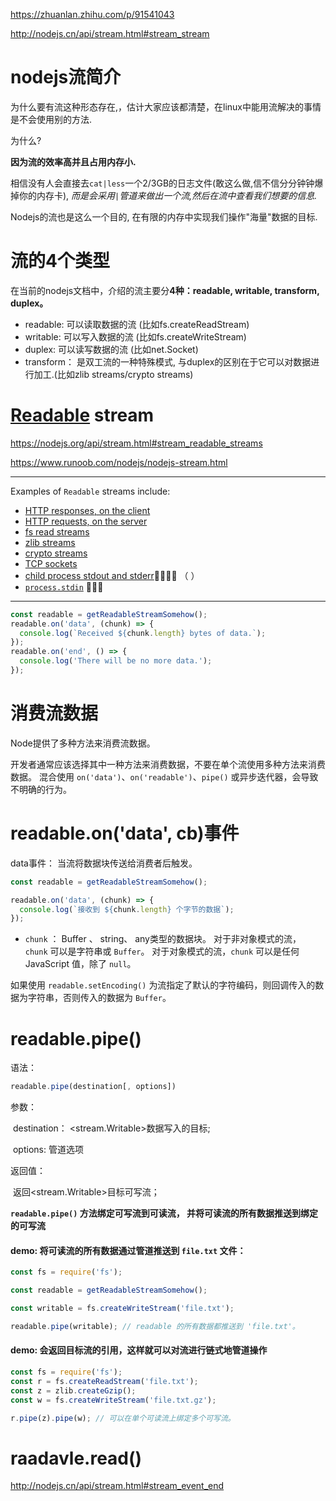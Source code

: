 

https://zhuanlan.zhihu.com/p/91541043

http://nodejs.cn/api/stream.html#stream_stream

# nodejs流简介

为什么要有流这种形态存在,，估计大家应该都清楚，在linux中能用流解决的事情是不会使用别的方法.

为什么?

**因为流的效率高并且占用内存小.**

相信没有人会直接去`cat|less`一个2/3GB的日志文件(敢这么做,信不信分分钟钟爆掉你的内存卡), *而是会采用`|`管道来做出一个流,然后在流中查看我们想要的信息.*

Nodejs的流也是这么一个目的, 在有限的内存中实现我们操作"海量"数据的目标.

# 流的4个类型

在当前的nodejs文档中，介绍的流主要分**4种：readable,	writable,	transform,	duplex。**



- readable:  可以读取数据的流	(比如fs.createReadStream)
- writable:   可以写入数据的流     (比如fs.createWriteStream)
- duplex:     可以读写数据的流     (比如net.Socket)
- transform： 是双工流的一种特殊模式,  与duplex的区别在于它可以对数据进行加工.(比如zlib streams/crypto streams)

# [Readable](https://nodejs.org/api/stream.html#stream_readable_streams) stream

https://nodejs.org/api/stream.html#stream_readable_streams

https://www.runoob.com/nodejs/nodejs-stream.html

***

Examples of `Readable` streams include:

- [HTTP responses, on the client](https://nodejs.org/api/http.html#http_class_http_incomingmessage)
- [HTTP requests, on the server](https://nodejs.org/api/http.html#http_class_http_incomingmessage)
- [fs read streams](https://nodejs.org/api/fs.html#fs_class_fs_readstream)
- [zlib streams](https://nodejs.org/api/zlib.html)
- [crypto streams](https://nodejs.org/api/crypto.html)
- [TCP sockets](https://nodejs.org/api/net.html#net_class_net_socket)
- [child process stdout and stderr](https://nodejs.org/api/child_process.html#child_process_subprocess_stdout)🍓🍓🍓🍓 （ ）
- [`process.stdin`](https://nodejs.org/api/process.html#process_process_stdin) 🍓🍓🍓



***



```js
const readable = getReadableStreamSomehow();
readable.on('data', (chunk) => {
  console.log(`Received ${chunk.length} bytes of data.`);
});
readable.on('end', () => {
  console.log('There will be no more data.');
});
```



# 消费流数据

Node提供了多种方法来消费流数据。 

开发者通常应该选择其中一种方法来消费数据，不要在单个流使用多种方法来消费数据。 混合使用 `on('data')`、`on('readable')`、`pipe()` 或异步迭代器，会导致不明确的行为。

# readable.on('data',  cb)事件

data事件： 当流将数据块传送给消费者后触发。

```js
const readable = getReadableStreamSomehow();

readable.on('data', (chunk) => {
  console.log(`接收到 ${chunk.length} 个字节的数据`);
});
```

- `chunk` ： Buffer 、 string、 any类型的数据块。 对于非对象模式的流， `chunk` 可以是字符串或 `Buffer`。 对于对象模式的流，`chunk` 可以是任何 JavaScript 值，除了 `null`。

如果使用 `readable.setEncoding()` 为流指定了默认的字符编码，则回调传入的数据为字符串，否则传入的数据为 `Buffer`。



# readable.pipe()

语法： 

~~~js
readable.pipe(destination[, options])
~~~

参数：

​	destination： <stream.Writable>数据写入的目标;

​	options: 		管道选项

返回值：

​	返回<stream.Writable>目标可写流；

**`readable.pipe()` 方法绑定可写流到可读流， 并将可读流的所有数据推送到绑定的可写流**



#### demo: 将可读流的所有数据通过管道推送到 `file.txt` 文件：

```js
const fs = require('fs');

const readable = getReadableStreamSomehow();

const writable = fs.createWriteStream('file.txt');

readable.pipe(writable); // readable 的所有数据都推送到 'file.txt'。
```

#### demo: 会返回目标流的引用，这样就可以对流进行链式地管道操作

```js
const fs = require('fs');
const r = fs.createReadStream('file.txt');
const z = zlib.createGzip();
const w = fs.createWriteStream('file.txt.gz');

r.pipe(z).pipe(w); // 可以在单个可读流上绑定多个可写流。
```



# raadavle.read()

http://nodejs.cn/api/stream.html#stream_event_end



